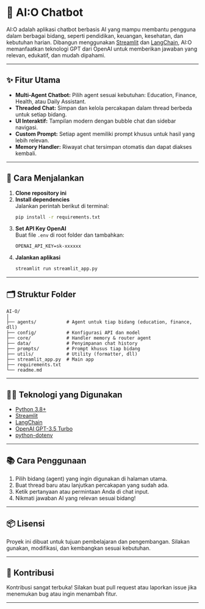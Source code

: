 # 🤖 AI:O Chatbot

AI:O adalah aplikasi chatbot berbasis AI yang mampu membantu pengguna dalam berbagai bidang, seperti pendidikan, keuangan, kesehatan, dan kebutuhan harian. Dibangun menggunakan [Streamlit](https://streamlit.io/) dan [LangChain](https://python.langchain.com/), AI:O memanfaatkan teknologi GPT dari OpenAI untuk memberikan jawaban yang relevan, edukatif, dan mudah dipahami.

---

## ✨ Fitur Utama

- **Multi-Agent Chatbot:** Pilih agent sesuai kebutuhan: Education, Finance, Health, atau Daily Assistant.
- **Threaded Chat:** Simpan dan kelola percakapan dalam thread berbeda untuk setiap bidang.
- **UI Interaktif:** Tampilan modern dengan bubble chat dan sidebar navigasi.
- **Custom Prompt:** Setiap agent memiliki prompt khusus untuk hasil yang lebih relevan.
- **Memory Handler:** Riwayat chat tersimpan otomatis dan dapat diakses kembali.

---

## 🚀 Cara Menjalankan

1. **Clone repository ini**
2. **Install dependencies**  
   Jalankan perintah berikut di terminal:
   ```sh
   pip install -r requirements.txt
   ```
3. **Set API Key OpenAI**  
   Buat file `.env` di root folder dan tambahkan:
   ```
   OPENAI_API_KEY=sk-xxxxxx
   ```
4. **Jalankan aplikasi**
   ```sh
   streamlit run streamlit_app.py
   ```

---

## 🗂️ Struktur Folder

```
AI-O/
│
├── agents/           # Agent untuk tiap bidang (education, finance, dll)
├── config/           # Konfigurasi API dan model
├── core/             # Handler memory & router agent
├── data/             # Penyimpanan chat history
├── prompts/          # Prompt khusus tiap bidang
├── utils/            # Utility (formatter, dll)
├── streamlit_app.py  # Main app
├── requirements.txt
└── readme.md
```

---

## 🧑‍💻 Teknologi yang Digunakan

- [Python 3.8+](https://www.python.org/)
- [Streamlit](https://streamlit.io/)
- [LangChain](https://python.langchain.com/)
- [OpenAI GPT-3.5 Turbo](https://platform.openai.com/)
- [python-dotenv](https://pypi.org/project/python-dotenv/)

---

## 📚 Cara Penggunaan

1. Pilih bidang (agent) yang ingin digunakan di halaman utama.
2. Buat thread baru atau lanjutkan percakapan yang sudah ada.
3. Ketik pertanyaan atau permintaan Anda di chat input.
4. Nikmati jawaban AI yang relevan sesuai bidang!

---

## 📦 Lisensi

Proyek ini dibuat untuk tujuan pembelajaran dan pengembangan. Silakan gunakan, modifikasi, dan kembangkan sesuai kebutuhan.

---

## 🙏 Kontribusi

Kontribusi sangat terbuka! Silakan buat pull request atau laporkan issue jika menemukan bug atau ingin menambah fitur.

---